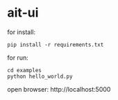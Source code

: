 # ait-ui

for install:
```
pip install -r requirements.txt
```

for run:
```
cd examples
python hello_world.py
```

open browser: http://localhost:5000

